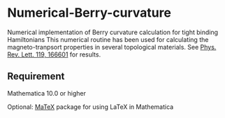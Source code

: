 # Numerical-Berry-curvature
Numerical implementation of Berry curvature calculation for tight binding Hamiltonians
This numerical routine has been used for calculating the magneto-tranpsort properties in several topological materials.
See [Phys. Rev. Lett. 119, 166601](https://journals.aps.org/prl/abstract/10.1103/PhysRevLett.119.166601) for results.

## Requirement
Mathematica 10.0 or higher

Optional: [MaTeX](https://github.com/szhorvat/MaTeX) package for using LaTeX in Mathematica


